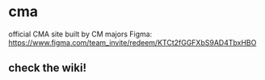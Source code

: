# cma
official CMA site built by CM majors
Figma: https://www.figma.com/team_invite/redeem/KTCt2fGGFXbS9AD4TbxHBO

## check the wiki!
